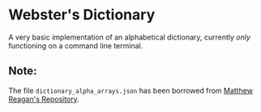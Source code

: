 # Webster's Dictionary
A very basic implementation of an alphabetical dictionary, currently _only_ functioning on a command line terminal.

## **Note:**
The file `dictionary_alpha_arrays.json` has been borrowed from [Matthew Reagan's Repository](https://github.com/matthewreagan/WebstersEnglishDictionary).
